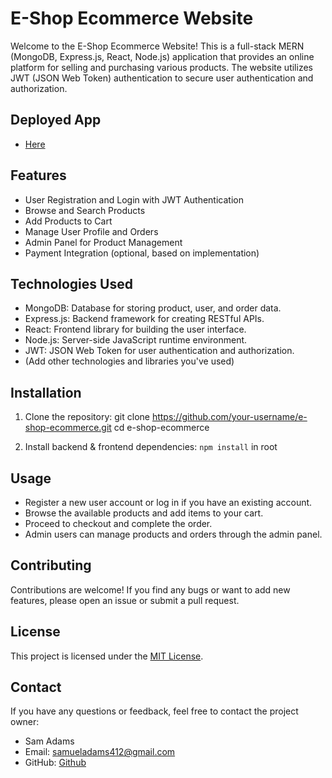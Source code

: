# E-Shop Ecommerce Website

Welcome to the E-Shop Ecommerce Website! This is a full-stack MERN (MongoDB, Express.js, React, Node.js) application that provides an online platform for selling and purchasing various products. The website utilizes JWT (JSON Web Token) authentication to secure user authentication and authorization.

## Deployed App

- [Here](https://e-shopp-95df79c2fe6e.herokuapp.com/)

## Features

- User Registration and Login with JWT Authentication
- Browse and Search Products
- Add Products to Cart
- Manage User Profile and Orders
- Admin Panel for Product Management
- Payment Integration (optional, based on implementation)

## Technologies Used

- MongoDB: Database for storing product, user, and order data.
- Express.js: Backend framework for creating RESTful APIs.
- React: Frontend library for building the user interface.
- Node.js: Server-side JavaScript runtime environment.
- JWT: JSON Web Token for user authentication and authorization.
- (Add other technologies and libraries you've used)

## Installation

1. Clone the repository:
    git clone https://github.com/your-username/e-shop-ecommerce.git
    cd e-shop-ecommerce

2. Install backend & frontend dependencies:
    ``npm install`` in root

## Usage

- Register a new user account or log in if you have an existing account.
- Browse the available products and add items to your cart.
- Proceed to checkout and complete the order.
- Admin users can manage products and orders through the admin panel.

## Contributing

Contributions are welcome! If you find any bugs or want to add new features, please open an issue or submit a pull request.

## License

This project is licensed under the [MIT License](LICENSE).

## Contact

If you have any questions or feedback, feel free to contact the project owner:

- Sam Adams
- Email: samueladams412@gmail.com
- GitHub: [Github](https://github.com/sadams412)